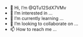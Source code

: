 - 👋 Hi, I’m @QTu12SdX7VMv
- 👀 I’m interested in ...
- 🌱 I’m currently learning ...
- 💞️ I’m looking to collaborate on ...
- 📫 How to reach me ...

<!---
QTu12SdX7VMv/QTu12SdX7VMv is a ✨ special ✨ repository because its `README.md` (this file) appears on your GitHub profile.
You can click the Preview link to take a look at your changes.
--->
